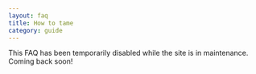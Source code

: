 ```yaml
---
layout: faq
title: How to tame
category: guide
---
```


This FAQ has been temporarily disabled while the site is in maintenance. Coming back soon!